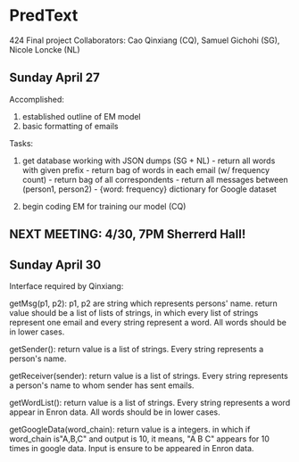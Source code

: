 PredText
========
424 Final project
Collaborators: Cao Qinxiang (CQ), Samuel Gichohi (SG), Nicole Loncke (NL)

Sunday April 27
---------------
Accomplished:
   1. established outline of EM model
   2. basic formatting of emails

Tasks:
   1. get database working with JSON dumps (SG + NL)
          - return all words with given prefix
          - return bag of words in each email (w/ frequency count)
          - return bag of all correspondents
          - return all messages between (person1, person2)
          - {word: frequency} dictionary for Google dataset

   2. begin coding EM for training our model (CQ)

NEXT MEETING: 4/30, 7PM Sherrerd Hall!
------------------------------------------------------


Sunday April 30
---------------
Interface required by Qinxiang:

getMsg(p1, p2): p1, p2 are string which represents persons' name. return value should be a list of lists of strings, in which every list of strings represent one email and every string represent a word. All words should be in lower cases.

getSender(): return value is a list of strings. Every string represents a person's name.

getReceiver(sender): return value is a list of strings. Every string represents a person's name to whom sender has sent emails.

getWordList(): return value is a list of strings. Every string represents a word appear in Enron data. All words should be in lower cases.

getGoogleData(word_chain): return value is a integers. in which if word_chain is"A,B,C" and output is 10, it means, "A B C" appears for 10 times in google data. Input is ensure to be appeared in Enron data.



